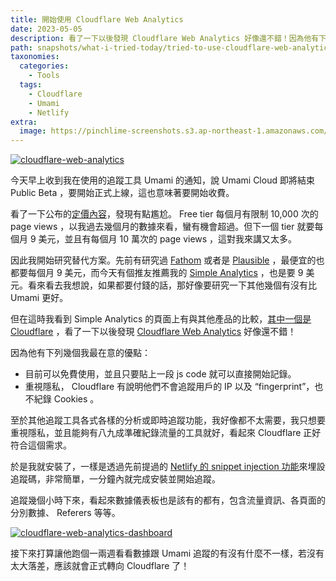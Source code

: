 ```yaml
---
title: 開始使用 Cloudflare Web Analytics
date: 2023-05-05
description: 看了一下以後發現 Cloudflare Web Analytics 好像還不錯！因為他有下列最在意的優點：免費使用、重視隱私。
path: snapshots/what-i-tried-today/tried-to-use-cloudflare-web-analytics
taxonomies:
  categories: 
    - Tools
  tags: 
    - Cloudflare
    - Umami
    - Netlify
extra:
  image: https://pinchlime-screenshots.s3.ap-northeast-1.amazonaws.com/cloudflare-web-analytics_Ju2RGs.webp
---
```


<a href="https://pinchlime-screenshots.s3.ap-northeast-1.amazonaws.com/cloudflare-web-analytics_Ju2RGs.webp" data-fancybox data-caption="cloudflare-web-analytics">
  <img src="https://pinchlime-screenshots.s3.ap-northeast-1.amazonaws.com/cloudflare-web-analytics_Ju2RGs.webp" loading="lazy" alt="cloudflare-web-analytics" align="center" />
</a>

今天早上收到我在使用的追蹤工具 Umami 的通知，說 Umami Cloud 即將結束 Public Beta ，要開始正式上線，這也意味著要開始收費。

看了一下公布的[定價內容](https://umami.is/pricing)，發現有點尷尬。 Free tier 每個月有限制 10,000 次的 page views ，以我過去幾個月的數據來看，蠻有機會超過。但下一個 tier 就要每個月 9 美元，並且有每個月 10 萬次的 page views ，這對我來講又太多。

因此我開始研究替代方案。先前有研究過 [Fathom](https://usefathom.com/pricing) 或者是 [Plausible](https://plausible.io/#pricing) ，最便宜的也都要每個月 9 美元，而今天有個推友推薦我的 [Simple Analytics](https://www.simpleanalytics.com/pricing) ，也是要 9 美元。看來看去我想說，如果都要付錢的話，那好像要研究一下其他幾個有沒有比 Umami 更好。

但在這時我看到 Simple Analytics 的頁面上有與其他產品的比較，[其中一個是 Cloudflare](https://www.simpleanalytics.com/blog/why-simple-analytics-is-a-great-alternative-to-cloudflare-web-analytics) ，看了一下以後發現 [Cloudflare Web Analytics](https://www.cloudflare.com/web-analytics/) 好像還不錯！

因為他有下列幾個我最在意的優點：

* 目前可以免費使用，並且只要貼上一段 js code 就可以直接開始記錄。
* 重視隱私， Cloudflare 有說明他們不會追蹤用戶的 IP 以及 “fingerprint”，也不紀錄 Cookies 。

至於其他追蹤工具各式各樣的分析或即時追蹤功能，我好像都不太需要，我只想要重視隱私，並且能夠有八九成準確紀錄流量的工具就好，看起來 Cloudflare 正好符合這個需求。

於是我就安裝了，一樣是透過先前提過的 [Netlify 的 snippet injection 功能](https://pinchlime.com/blog/embed-tracking-code-for-static-websites-with-netlify-snippet-injection-feature/)來埋設追蹤碼，非常簡單，一分鐘內就完成安裝並開始追蹤。

追蹤幾個小時下來，看起來數據儀表板也是該有的都有，包含流量資訊、各頁面的分別數據、 Referers 等等。

<a href="https://pinchlime-screenshots.s3.ap-northeast-1.amazonaws.com/cloudflare-web-analytics-dashboard_0hLUzO.webp" data-fancybox data-caption="cloudflare-web-analytics-dashboard">
  <img src="https://pinchlime-screenshots.s3.ap-northeast-1.amazonaws.com/cloudflare-web-analytics-dashboard_0hLUzO.webp" loading="lazy" alt="cloudflare-web-analytics-dashboard" align="center" />
</a>

接下來打算讓他跑個一兩週看看數據跟 Umami 追蹤的有沒有什麼不一樣，若沒有太大落差，應該就會正式轉向 Cloudflare 了！